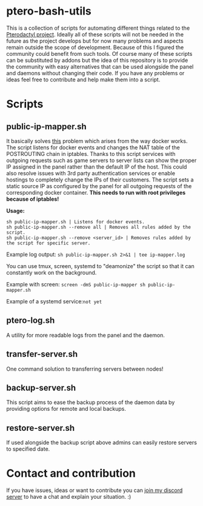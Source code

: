 # ptero-bash-utils
This is a collection of scripts for automating different things related to the [Pterodactyl project](https://pterodactyl.io/). Ideally all of these scripts will not be needed in the future as the project develops but for now many problems and aspects remain outside the scope of development. Because of this I figured the community could benefit from such tools. Of course many of these scripts can be substituted by addons but the idea of this repository is to provide the community with easy alternatives that can be used alongside the panel and daemons without changing their code. If you have any problems or ideas feel free to contribute and help make them into a script.

# Scripts

## public-ip-mapper.sh<span></span>

It basically solves [this](https://github.com/pterodactyl/panel/issues/459) problem which arises from the way docker works. The script listens for docker events and changes the NAT table of the POSTROUTING chain in iptables. Thanks to this script services with outgoing requests such as game servers to server lists can show the proper IP assigned in the panel rather than the default IP of the host. This could also resolve issues with 3rd party authentication services or enable hostings to completely change the IPs of their customers.  The script sets a static source IP as configured by the panel for all outgoing requests of the corresponding docker container. **This needs to run with root privileges because of iptables!**

**Usage:**

```
sh public-ip-mapper.sh | Listens for docker events.
sh public-ip-mapper.sh --remove all | Removes all rules added by the script.
sh public-ip-mapper.sh --remove <server_id> | Removes rules added by the script for specific server.
```
Example log output: `sh public-ip-mapper.sh 2>&1 | tee ip-mapper.log`

You can use tmux, screen, systemd to "deamonize" the script so that it can constantly work on the background. 

Example with screen: `screen -dmS public-ip-mapper sh public-ip-mapper.sh`

Example of a systemd service:`not yet`

## ptero-log.sh<span></span>
A utility for more readable logs from the panel and the daemon.

## transfer-server.sh<span></span>
One command solution to transferring servers between nodes!

## backup-server.sh<span></span>
This script aims to ease the backup process of the daemon data by providing options for remote and local backups.

## restore-server.sh<span></span>
If used alongside the backup script above admins can easily restore servers to specified date.

# Contact and contribution
If you have issues, ideas or want to contribute you can [join my discord server](https://discord.gg/VMSDGVD) to have a chat and explain your situation. :)